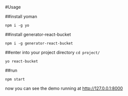 #Usage

##install yoman
```
npm i -g yo
```

##install generator-react-bucket
```
npm i -g generator-react-bucket
```

##enter into your project directory `cd project/`
```
yo react-bucket
```

##run
```
npm start
```
now you can see the demo running at http://127.0.0.1:8000 

